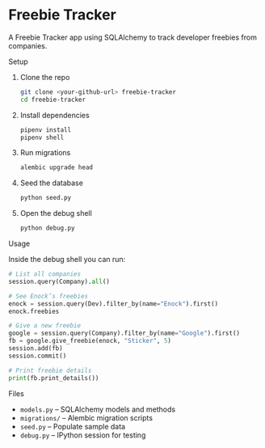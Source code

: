 # Freebie Tracker

A Freebie Tracker app using SQLAlchemy to track developer freebies  from companies.

Setup

1. Clone the repo
   ```bash
   git clone <your-github-url> freebie-tracker
   cd freebie-tracker
   ```

2. Install dependencies
   ```bash
   pipenv install
   pipenv shell
   ```

3. Run migrations
   ```bash
   alembic upgrade head
   ```

4. Seed the database
   ```bash
   python seed.py
   ```

5. Open the debug shell
   ```bash
   python debug.py
   ```

 Usage

Inside the debug shell you can run:

```python
# List all companies
session.query(Company).all()

# See Enock’s freebies
enock = session.query(Dev).filter_by(name="Enock").first()
enock.freebies

# Give a new freebie
google = session.query(Company).filter_by(name="Google").first()
fb = google.give_freebie(enock, "Sticker", 5)
session.add(fb)
session.commit()

# Print freebie details
print(fb.print_details())
```

 Files

- `models.py` – SQLAlchemy models and methods  
- `migrations/` – Alembic migration scripts  
- `seed.py` – Populate sample data  
- `debug.py` – IPython session for testing  

